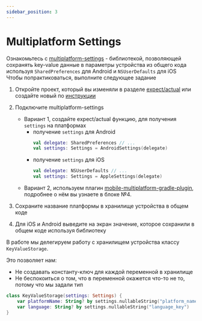 ```yaml
---
sidebar_position: 3
---
```


# Multiplatform Settings 

Ознакомьтесь с [multiplatform-settings](https://github.com/russhwolf/multiplatform-settings) - библиотекой, позволяющей сохранять key-value данные в параметры устройства из общего кода используя `SharedPreferences` для Android и `NSUserDefaults` для iOS  
Чтобы попрактиковаться, выполните следующее задание
1. Откройте проект, который вы изменяли в разделе [expect/actual](expect-actual) или создайте новый по [инструкции](https://kotlinlang.org/docs/kmm-create-first-app.html)
1. Подключите multiplatform-settings
    - Вариант 1, создайте expect/actual функцию, для получения `settings` на платформах
      - получение `settings` для Android
        ```kotlin
        val delegate: SharedPreferences // ...
        val settings: Settings = AndroidSettings(delegate)
        ```
      - получение `settings` для iOS
        ```kotlin
        val delegate: NSUserDefaults // ...
        val settings: Settings = AppleSettings(delegate)
        ```
    - Вариант 2, используем плагин [mobile-multiplatform-gradle-plugin](https://github.com/icerockdev/mobile-multiplatform-gradle-plugin), подробнее о нём вы узнаете в блоке №4.
    
1. Сохраните название платформы в хранилище устройства в общем коде
1. Для iOS и Android выведите на экран значение, которое сохранили в общем коде используя библиотеку

В работе мы делегируем работу с хранилищем устройства классу `KeyValueStorage`.  

Это позволяет нам: 
- Не создавать константу-ключ для каждой переменной в хранилище
- Не беспокоиться о том, что в переменной окажется что-то не то, потому что мы задали тип

```kotlin
class KeyValueStorage(settings: Settings) {
    var platformName: String? by settings.nullableString("platform_name_key")
    var language: String? by settings.nullableString("language_key")
}
```